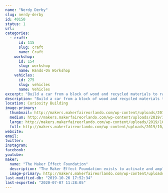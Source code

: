```yaml
---
name: "Nerdy Derby"
slug: nerdy-derby
id: 40150
status: 1
url: 
categories:
  - craft:
      id: 115
      slug: craft
      name: Craft
    workshop:
      id: 154
      slug: workshop
      name: Hands-On Workshop
    vehicles:
      id: 275
      slug: vehicles
      name: Vehicles
excerpt: "Build a car from a block of wood and recycled materials to race down our custom made track!"
description: "Build a car from a block of wood and recycled materials to race down our custom made track!"
location: Curiosity Building
image-primary:
  thumbnail: http://makers.makerfaireorlando.com/wp-content/uploads/2019/10/48012747717_e33fda61f4_w-150x150.jpg
  medium: http://makers.makerfaireorlando.com/wp-content/uploads/2019/10/48012747717_e33fda61f4_w-300x225.jpg
  large: http://makers.makerfaireorlando.com/wp-content/uploads/2019/10/48012747717_e33fda61f4_w.jpg
  full: http://makers.makerfaireorlando.com/wp-content/uploads/2019/10/48012747717_e33fda61f4_w.jpg
website: 
email: 
twitter: 
instagram: 
facebook: 
youtube: 
maker:
  name: "The Maker Effect Foundation"
  description: "The Maker Effect Foundation exists to activate and amplify the efforts of makers as they learn, build and work together in their communities. Our efforts include research, publication, community organization, event production, and startup advisement. The foundation’s community organization and startup efforts are focused on Central Florida, however our research and publication efforts are not limited in scope. The Maker Effect Foundation is a 501(c)(3) public charity. "
  image-primary: http://makers.makerfaireorlando.com/wp-content/uploads/2015/09/candy_making_buttons_at_makerfx-1024x1024.jpg
last-modified-db: "2019-10-26 17:52:34"
last-exported: "2020-07-07 11:28:05"
---
```

